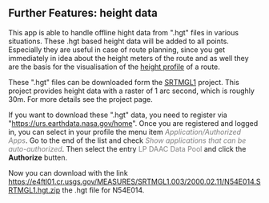 ## Further Features: height data

This app is able to handle offline hight data from ".hgt" files in various situations. These .hgt based height data will be added to all points. 
Especially they are useful in case of route planning, since you get immediately in idea about the height meters of the route and as well they are the 
basis for the visualisation of the [height profile](../HeightProfile/hprof.md) of a route.

These ".hgt" files can be downloaded form the <a href="https://lpdaac.usgs.gov/products/srtmgl1v003/">SRTMGL1</a> project. This project provides height
data with a raster of 1 arc second, which is roughly 30m. For more details see the project page.

If you want to download these ".hgt" data, you need to register via "https://urs.earthdata.nasa.gov/home".
Once you are registered and logged in, you can select in your profile the menu item
<span style="color:gray">*Application/Authorized Apps*</span>. Go to the end of the list and check
<span style="color:gray">*Show applications that can be auto-authorized*</span>. Then select the
 entry <span style="color:gray">LP DAAC Data Pool</span> and click the **Authorize** butten.  

Now you can download with the link
<span style="color:gray">https://e4ftl01.cr.usgs.gov/MEASURES/SRTMGL1.003/2000.02.11/N54E014.SRTMGL1.hgt.zip</span>
the .hgt file for N54E014.


